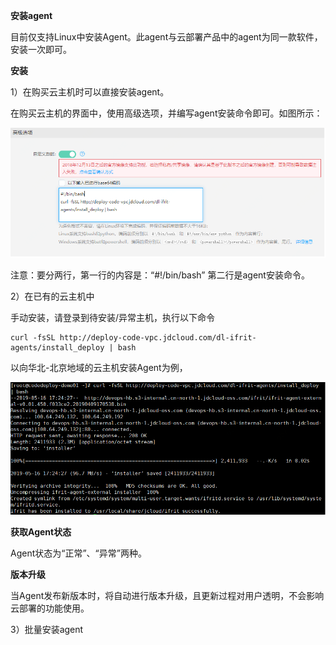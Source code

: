 **安装agent**

目前仅支持Linux中安装Agent。此agent与云部署产品中的agent为同一款软件，安装一次即可。

**安装**

1）在购买云主机时可以直接安装agent。

在购买云主机的界面中，使用高级选项，并编写agent安装命令即可。如图所示：

 ![](../../../../image/opswork/install1.PNG)


注意：要分两行，第一行的内容是：“#!/bin/bash” 第二行是agent安装命令。

2）在已有的云主机中

手动安装，请登录到待安装/异常主机，执行以下命令

```shell
curl -fsSL http://deploy-code-vpc.jdcloud.com/dl-ifrit-agents/install_deploy | bash
```

以向华北-北京地域的云主机安装Agent为例，

 ![](../../../../image/opswork/install2.PNG)

**获取Agent状态**

Agent状态为“正常”、“异常”两种。

**版本升级**

当Agent发布新版本时，将自动进行版本升级，且更新过程对用户透明，不会影响云部署的功能使用。

3）批量安装agent